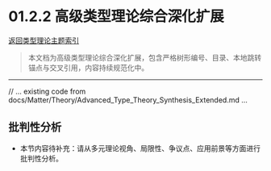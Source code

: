 # 01.2.2 高级类型理论综合深化扩展

[返回类型理论主题索引](README.md)

> 本文档为高级类型理论综合深化扩展，包含严格树形编号、目录、本地跳转锚点与交叉引用，内容持续规范化中。

---

// ... existing code from docs/Matter/Theory/Advanced_Type_Theory_Synthesis_Extended.md ...


## 批判性分析

- 本节内容待补充：请从多元理论视角、局限性、争议点、应用前景等方面进行批判性分析。
